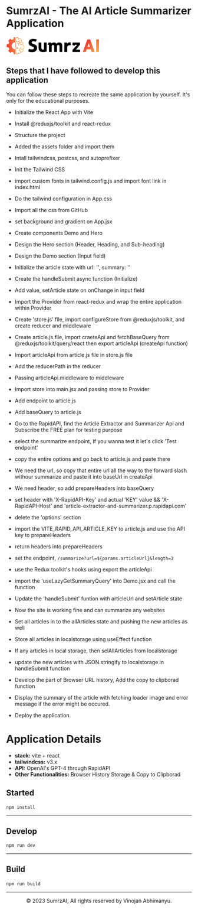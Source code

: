 # SumrzAI - The AI Article Summarizer Application
<p align="left">
    <img src="./src/assets/logo.svg">
</p>

## Steps that I have followed to develop this application

You can follow these steps to recreate the same application by yourself. It's only for the educational purposes.

-   Initialize the React App with Vite
-   Install @reduxjs/toolkit and react-redux
-   Structure the project
-   Added the assets folder and import them
-   Intall tailwindcss, postcss, and autoprefixer
-   Init the Tailwind CSS
-   import custom fonts in tailwind.config.js and import font link in index.html
-   Do the tailwind configuration in App.css
-   Import all the css from GitHub
-   set background and gradient on App.jsx 
-   Create components Demo and Hero
-   Design the Hero section (Header, Heading, and Sub-heading)
-   Design the Demo section (Input field)
-   Initialize the article state with url: '', summary: ''
-   Create the handleSubmit async function (Initialize)
-   Add value, setArticle state on onChange in input field
-   Import the Provider from react-redux and wrap the entire application within Provider
-   Create 'store.js' file, import configureStore from @reduxjs/toolkit, and create reducer and middleware
-   Create article.js file, import craeteApi and fetchBaseQuery from @reduxjs/toolkit/query/react
    then export articleApi (createApi function)
-   Import articleApi from article.js file in store.js file
-   Add the reducerPath in the reducer
-   Passing articleApi.middleware to middleware
-   Import store into main.jsx and passing store to Provider
-   Add endpoint to article.js
-   Add baseQuery to article.js
-   Go to the RapidAPI, find the Article Extractor and Summarizer Api and Subscribe the FREE plan for testing purpose
-   select the summarize endpoint, If you wanna test it let's click 'Test endpoint'
-   copy the entire options and go back to article.js and paste there
-   We need the url, so copy that entire url all the way to the forward slash withour summarize and paste it into baseUrl in createApi
-   We need header, so add prepareHeaders into baseQuery
-   set header with 'X-RapidAPI-Key' and actual 'KEY' value && 'X-RapidAPI-Host' and 'article-extractor-and-summarizer.p.rapidapi.com'
-   delete the 'options' section
-   import the VITE_RAPID_API_ARTICLE_KEY to article.js and use the API key to prepareHeaders
-   return headers into prepareHeaders
-   set the endpoint, `/summarize?url=${params.articleUrl}&length=3`
-   use the Redux toolkit's hooks using export the articleApi
-   import the 'useLazyGetSummaryQuery' into Demo.jsx and call the function
-   Update the 'handleSubmit' funtion with articleUrl and setArticle state
-   Now the site is working fine and can summarize any websites
-   Set all articles in to the allArticles state and pushing the new articles as well
-   Store all articles in localstorage using useEffect function
-   If any articles in local storage, then selAllArticles from localstorage
-   update the new articles with JSON.stringify to localstorage in handleSubmit function
-   Develop the part of Browser URL history, 
    Add the copy to clipborad function
-   Display the summary of the article with fetching loader image and error message if the error might be occured. 

-   Deploy the application.


# Application Details

- **stack:** vite + react
- **tailwindcss:** v3.x
- **API:** OpenAI's GPT-4 through RapidAPI
- **Other Functionalities:** Browser History Storage & Copy to Clipborad

## Started
```bash
npm install
```

---
## Develop
```bash
npm run dev
```

---
## Build
```bash
npm run build
```

---
<p align="center">
    © 2023 SumrzAI, All rights reserved by Vinojan Abhimanyu.
</p>
